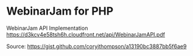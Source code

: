 # WebinarJam for PHP

WebinarJam API Implementation https://d3kcv4e58tsh6h.cloudfront.net/api/WebinarJamAPI.pdf

Source: https://gist.github.com/coryjthompson/a13190bc3887bb5f6ae9
